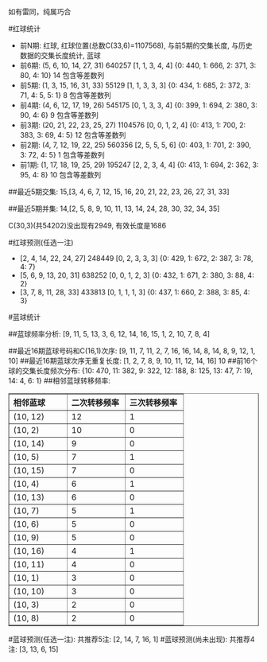 <!-- 
.. title: 双色球2013134期(2013-11-14)数据分析报告
.. slug: slott-2013134-2013-11-14-report
.. date: 2013-11-15 08:00:00 UTC+08:00
.. tags: Lottery
.. link: 
.. description: 
.. type: text
-->

如有雷同，纯属巧合

<!-- TEASER_END-->

#红球统计

- 前N期: 红球, 红球位置(总数C(33,6)=1107568), 与前5期的交集长度, 与历史数据的交集长度统计, 蓝球
- 前6期: (5, 6, 10, 14, 27, 31) 640257 [1, 1, 3, 4, 4] {0: 440, 1: 666, 2: 371, 3: 80, 4: 10} 14 包含等差数列
- 前5期: (1, 3, 15, 16, 31, 33) 55129 [1, 1, 3, 3, 3] {0: 434, 1: 685, 2: 372, 3: 71, 4: 5, 5: 1} 8 包含等差数列
- 前4期: (4, 6, 12, 17, 19, 26) 545175 [0, 1, 3, 3, 4] {0: 399, 1: 694, 2: 380, 3: 90, 4: 6} 9 包含等差数列
- 前3期: (20, 21, 22, 23, 25, 27) 1104576 [0, 0, 1, 2, 4] {0: 413, 1: 700, 2: 383, 3: 69, 4: 5} 12 包含等差数列
- 前2期: (4, 7, 12, 19, 22, 25) 560356 [2, 5, 5, 5, 6] {0: 403, 1: 701, 2: 390, 3: 72, 4: 5} 1 包含等差数列
- 前1期: (1, 17, 18, 19, 25, 29) 195247 [2, 2, 3, 4, 4] {0: 413, 1: 694, 2: 362, 3: 95, 4: 8} 10 包含等差数列

##最近5期交集:
15,[3, 4, 6, 7, 12, 15, 16, 20, 21, 22, 23, 26, 27, 31, 33]

##最近5期并集:
14,[2, 5, 8, 9, 10, 11, 13, 14, 24, 28, 30, 32, 34, 35]

C(30,3)(共54202)没出现有2949, 
有效长度是1686

#红球预测(任选一注)

- [2, 4, 14, 22, 24, 27] 248449 [0, 2, 3, 3, 3] {0: 429, 1: 672, 2: 387, 3: 78, 4: 7}
- [5, 6, 9, 13, 20, 31] 638252 [0, 0, 1, 2, 3] {0: 432, 1: 671, 2: 380, 3: 88, 4: 2}
- [3, 7, 8, 11, 28, 33] 433813 [0, 1, 1, 1, 3] {0: 437, 1: 660, 2: 388, 3: 85, 4: 3}

#蓝球统计

##蓝球频率分析:
[9, 11, 5, 13, 3, 6, 12, 14, 16, 15, 1, 2, 10, 7, 8, 4]

##最近16期蓝球号码和C(16,1)次序:
[9, 11, 7, 11, 2, 7, 16, 16, 14, 8, 14, 8, 9, 12, 1, 10]
##最近16期蓝球次序无重复长度:
[1, 2, 7, 8, 9, 10, 11, 12, 14, 16] 10
##前16个球的交集长度频次分布:
{10: 470, 11: 382, 9: 322, 12: 188, 8: 125, 13: 47, 7: 19, 14: 4, 6: 1}
##相邻蓝球转移频率:
<table border="1" class="table table-striped dataframe">
  <thead>
    <tr style="text-align: left;">
      <th style="min-width: 100px;">相邻蓝球</th>
      <th style="min-width: 100px;">二次转移频率</th>
      <th style="min-width: 100px;">三次转移频率</th>
    </tr>
  </thead>
  <tbody>
    <tr>
      <td> (10, 12)</td>
      <td> 12</td>
      <td> 1</td>
    </tr>
    <tr>
      <td>  (10, 2)</td>
      <td> 10</td>
      <td> 0</td>
    </tr>
    <tr>
      <td> (10, 14)</td>
      <td>  9</td>
      <td> 0</td>
    </tr>
    <tr>
      <td>  (10, 5)</td>
      <td>  7</td>
      <td> 1</td>
    </tr>
    <tr>
      <td> (10, 15)</td>
      <td>  7</td>
      <td> 0</td>
    </tr>
    <tr>
      <td>  (10, 4)</td>
      <td>  6</td>
      <td> 1</td>
    </tr>
    <tr>
      <td> (10, 13)</td>
      <td>  6</td>
      <td> 0</td>
    </tr>
    <tr>
      <td>  (10, 7)</td>
      <td>  5</td>
      <td> 1</td>
    </tr>
    <tr>
      <td>  (10, 6)</td>
      <td>  5</td>
      <td> 0</td>
    </tr>
    <tr>
      <td>  (10, 9)</td>
      <td>  5</td>
      <td> 0</td>
    </tr>
    <tr>
      <td> (10, 16)</td>
      <td>  4</td>
      <td> 1</td>
    </tr>
    <tr>
      <td> (10, 11)</td>
      <td>  4</td>
      <td> 0</td>
    </tr>
    <tr>
      <td>  (10, 1)</td>
      <td>  3</td>
      <td> 0</td>
    </tr>
    <tr>
      <td> (10, 10)</td>
      <td>  3</td>
      <td> 0</td>
    </tr>
    <tr>
      <td>  (10, 3)</td>
      <td>  2</td>
      <td> 0</td>
    </tr>
    <tr>
      <td>  (10, 8)</td>
      <td>  2</td>
      <td> 0</td>
    </tr>
  </tbody>
</table>
#蓝球预测(任选一注):
共推荐5注: [2, 14, 7, 16, 1]
#蓝球预测(尚未出现):
共推荐4注: [3, 13, 6, 15]

